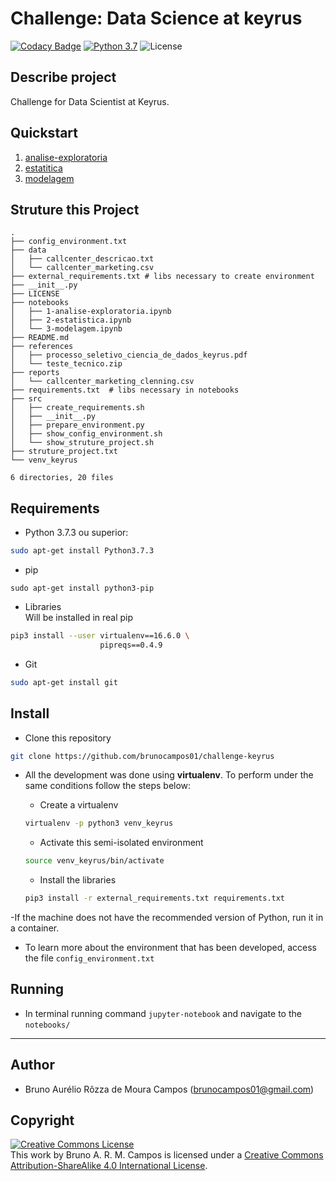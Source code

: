 # Challenge: Data Science at keyrus
[![Codacy Badge](https://api.codacy.com/project/badge/Grade/dc8f3d44dd67408db24f72c924e38005)](https://app.codacy.com/app/brunocampos01/challenge-keyrus?utm_source=github.com&utm_medium=referral&utm_content=brunocampos01/challenge-keyrus&utm_campaign=Badge_Grade_Dashboard)
[![Python 3.7](https://img.shields.io/badge/python-3.7-yellow.svg)](https://www.python.org/downloads/release/python-371/)
![License](https://img.shields.io/badge/Code%20License-MIT-blue.svg)

## Describe project
Challenge for Data Scientist at Keyrus.

## Quickstart
1. [analise-exploratoria](https://github.com/brunocampos01/challenge-keyrus/blob/master/notebooks/1-analise-exploratoria.ipynb)
2. [estatitica](https://github.com/brunocampos01/challenge-keyrus/blob/master/notebooks/2-estatistica.ipynb)
3. [modelagem](https://github.com/brunocampos01/challenge-keyrus/blob/master/notebooks/3-modelagem.ipynb)

## Struture this Project
```
.
├── config_environment.txt
├── data
│   ├── callcenter_descricao.txt
│   └── callcenter_marketing.csv
├── external_requirements.txt # libs necessary to create environment
├── __init__.py
├── LICENSE
├── notebooks
│   ├── 1-analise-exploratoria.ipynb
│   ├── 2-estatistica.ipynb
│   └── 3-modelagem.ipynb
├── README.md
├── references
│   ├── processo_seletivo_ciencia_de_dados_keyrus.pdf
│   └── teste_tecnico.zip
├── reports
│   └── callcenter_marketing_clenning.csv
├── requirements.txt  # libs necessary in notebooks
├── src
│   ├── create_requirements.sh
│   ├── __init__.py
│   ├── prepare_environment.py
│   ├── show_config_environment.sh
│   └── show_struture_project.sh
├── struture_project.txt
└── venv_keyrus

6 directories, 20 files
```

## Requirements
- Python 3.7.3 ou superior:<br/>
```sh
sudo apt-get install Python3.7.3
```

- pip
```
sudo apt-get install python3-pip
```

- Libraries<br/>
Will be installed in real pip
```sh
pip3 install --user virtualenv==16.6.0 \
                    pipreqs==0.4.9
```

- Git
```sh
sudo apt-get install git
```

## Install
- Clone this repository
```sh
git clone https://github.com/brunocampos01/challenge-keyrus
```

- All the development was done using **virtualenv**. To perform under the same conditions follow the steps below:
  - Create a virtualenv
  ```sh
  virtualenv -p python3 venv_keyrus
  ```
  
  - Activate this semi-isolated environment
  ```sh
  source venv_keyrus/bin/activate
  ```

  - Install the libraries
  ```sh
  pip3 install -r external_requirements.txt requirements.txt
  ```

-If the machine does not have the recommended version of Python, run it in a container.
- To learn more about the environment that has been developed, access the file `config_environment.txt`

## Running
- In terminal running command `jupyter-notebook` and navigate to the `notebooks/`

---

## Author
- Bruno Aurélio Rôzza de Moura Campos (brunocampos01@gmail.com)

## Copyright
<a rel="license" href="http://creativecommons.org/licenses/by-sa/4.0/"><img alt="Creative Commons License" style="border-width:0" src="https://i.creativecommons.org/l/by-sa/4.0/88x31.png" /></a><br />This work by <span xmlns:cc="http://creativecommons.org/ns#" property="cc:attributionName">Bruno A. R. M. Campos</span> is licensed under a <a rel="license" href="http://creativecommons.org/licenses/by-sa/4.0/">Creative Commons Attribution-ShareAlike 4.0 International License</a>.
